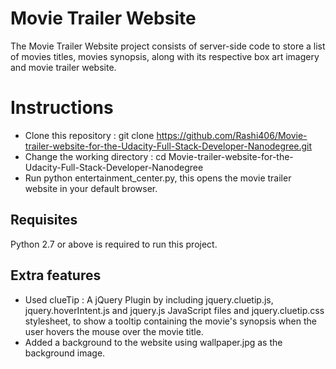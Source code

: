 # Movie Trailer Website
The Movie Trailer Website project consists of server-side code to store a list of movies titles, movies synopsis, along with its respective box art imagery and movie trailer website.
# Instructions
* Clone this repository : git clone https://github.com/Rashi406/Movie-trailer-website-for-the-Udacity-Full-Stack-Developer-Nanodegree.git
* Change the working directory : cd Movie-trailer-website-for-the-Udacity-Full-Stack-Developer-Nanodegree
* Run python entertainment_center.py, this opens the movie trailer website in your default browser.
## Requisites
Python 2.7 or above is required to run this project.
## Extra features
* Used clueTip : A jQuery Plugin by including jquery.cluetip.js, jquery.hoverIntent.js and jquery.js JavaScript files and jquery.cluetip.css stylesheet, to show a tooltip containing the movie's synopsis when the user hovers the mouse over the movie title.
* Added a background to the website using wallpaper.jpg as the background image.
